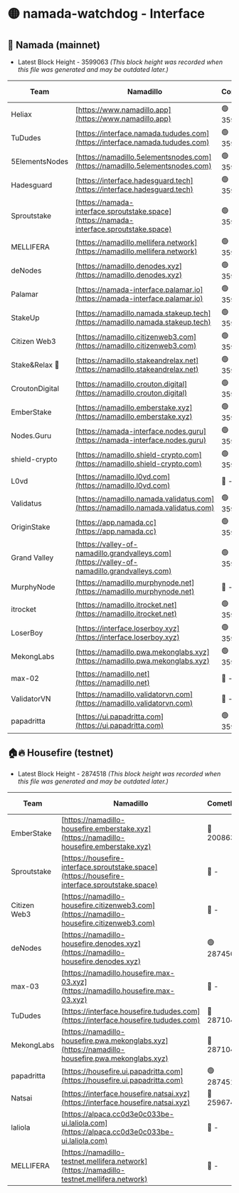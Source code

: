 # 🟡 namada-watchdog - Interface

## 🚀 Namada (mainnet)
- Latest Block Height - 3599063 *(This block height was recorded when this file was generated and may be outdated later.)*

| Team | Namadillo | CometBFT | Indexer | MASP Indexer |
|-|-|-|-|-|
| Heliax | [https://www.namadillo.app](https://www.namadillo.app) | 🟢 3599041 | 🟢 3599041 | 🟢 3599040 |
| TuDudes | [https://interface.namada.tududes.com](https://interface.namada.tududes.com) | 🟢 3599041 | 🟢 3599041 | 🟢 3599041 |
| 5ElementsNodes | [https://namadillo.5elementsnodes.com](https://namadillo.5elementsnodes.com) | 🟢 3599042 | 🟢 3599041 | 🟢 3599042 |
| Hadesguard | [https://interface.hadesguard.tech](https://interface.hadesguard.tech) | 🟢 3599042 | 🟢 3599042 | 🟢 3599042 |
| Sproutstake | [https://namada-interface.sproutstake.space](https://namada-interface.sproutstake.space) | 🟢 3599043 | 🟢 3599043 | 🟢 3599043 |
| MELLIFERA | [https://namadillo.mellifera.network](https://namadillo.mellifera.network) | 🟢 3599044 | 🟢 3599044 | 🟢 3599044 |
| deNodes | [https://namadillo.denodes.xyz](https://namadillo.denodes.xyz) | 🟢 3599045 | 🟢 3599045 | 🟢 3599045 |
| Palamar | [https://namada-interface.palamar.io](https://namada-interface.palamar.io) | 🟢 3599046 | 🟢 3599046 | 🟢 3599046 |
| StakeUp | [https://namadillo.namada.stakeup.tech](https://namadillo.namada.stakeup.tech) | 🟢 3599046 | 🟢 3599046 | 🟢 3599046 |
| Citizen Web3 | [https://namadillo.citizenweb3.com](https://namadillo.citizenweb3.com) | 🟢 3599047 | 🟢 3599047 | 🟢 3599047 |
| Stake&Relax 🦥 | [https://namadillo.stakeandrelax.net](https://namadillo.stakeandrelax.net) | 🟢 3599048 | 🟢 3599048 | 🟢 3599048 |
| CroutonDigital | [https://namadillo.crouton.digital](https://namadillo.crouton.digital) | 🟢 3599049 | 🟢 3599049 | 🟢 3599049 |
| EmberStake | [https://namadillo.emberstake.xyz](https://namadillo.emberstake.xyz) | 🟢 3599049 | 🟢 3599049 | 🟢 3599049 |
| Nodes.Guru | [https://namada-interface.nodes.guru](https://namada-interface.nodes.guru) | 🟢 3599050 | 🟢 3599049 | 🟢 3599049 |
| shield-crypto | [https://namadillo.shield-crypto.com](https://namadillo.shield-crypto.com) | 🟢 3599050 | 🟢 3599050 | 🟢 3599050 |
| L0vd | [https://namadillo.l0vd.com](https://namadillo.l0vd.com) | 🔴 - | 🔴 - | 🔴 - |
| Validatus | [https://namadillo.namada.validatus.com](https://namadillo.namada.validatus.com) | 🟢 3599053 | 🟢 3599053 | 🟢 3599053 |
| OriginStake | [https://app.namada.cc](https://app.namada.cc) | 🟢 3599054 | 🟢 3599054 | 🟢 3599054 |
| Grand Valley | [https://valley-of-namadillo.grandvalleys.com](https://valley-of-namadillo.grandvalleys.com) | 🟢 3599055 | 🟢 3599055 | 🟢 3599055 |
| MurphyNode | [https://namadillo.murphynode.net](https://namadillo.murphynode.net) | 🔴 - | 🔴 - | 🔴 - |
| itrocket | [https://namadillo.itrocket.net](https://namadillo.itrocket.net) | 🟢 3599057 | 🟢 3599057 | 🟢 3599057 |
| LoserBoy | [https://interface.loserboy.xyz](https://interface.loserboy.xyz) | 🟢 3599058 | 🟢 3599058 | 🟢 3599058 |
| MekongLabs | [https://namadillo.pwa.mekonglabs.xyz](https://namadillo.pwa.mekonglabs.xyz) | 🟢 3599059 | 🟢 3599059 | 🟢 3599059 |
| max-02 | [https://namadillo.net](https://namadillo.net) | 🔴 - | 🔴 - | 🔴 - |
| ValidatorVN | [https://namadillo.validatorvn.com](https://namadillo.validatorvn.com) | 🔴 - | 🔴 - | 🔴 - |
| papadritta | [https://ui.papadritta.com](https://ui.papadritta.com) | 🟢 3599063 | 🟢 3599063 | 🟢 3599063 |

## 🏠🔥 Housefire (testnet)
- Latest Block Height - 2874518 *(This block height was recorded when this file was generated and may be outdated later.)*

| Team | Namadillo | CometBFT | Indexer | MASP Indexer |
|-|-|-|-|-|
| EmberStake | [https://namadillo-housefire.emberstake.xyz](https://namadillo-housefire.emberstake.xyz) | 🔴 2008636 | 🔴 - | 🔴 - |
| Sproutstake | [https://housefire-interface.sproutstake.space](https://housefire-interface.sproutstake.space) | 🔴 - | 🔴 - | 🔴 - |
| Citizen Web3 | [https://namadillo-housefire.citizenweb3.com](https://namadillo-housefire.citizenweb3.com) | 🔴 - | 🔴 - | 🔴 - |
| deNodes | [https://namadillo-housefire.denodes.xyz](https://namadillo-housefire.denodes.xyz) | 🟢 2874508 | 🟢 2874508 | 🟢 2874508 |
| max-03 | [https://namadillo.housefire.max-03.xyz](https://namadillo.housefire.max-03.xyz) | 🔴 - | 🔴 - | 🔴 - |
| TuDudes | [https://interface.housefire.tududes.com](https://interface.housefire.tududes.com) | 🔴 2871048 | 🔴 2871048 | 🔴 2871048 |
| MekongLabs | [https://namadillo-housefire.pwa.mekonglabs.xyz](https://namadillo-housefire.pwa.mekonglabs.xyz) | 🔴 2871048 | 🔴 2871048 | 🔴 2871048 |
| papadritta | [https://housefire.ui.papadritta.com](https://housefire.ui.papadritta.com) | 🟢 2874518 | 🟢 2874518 | 🟢 2874518 |
| Natsai | [https://interface.housefire.natsai.xyz](https://interface.housefire.natsai.xyz) | 🔴 2596741 | 🔴 2596741 | 🔴 2596741 |
| laliola | [https://alpaca.cc0d3e0c033be-ui.laliola.com](https://alpaca.cc0d3e0c033be-ui.laliola.com) | 🔴 - | 🔴 - | 🔴 - |
| MELLIFERA | [https://namadillo-testnet.mellifera.network](https://namadillo-testnet.mellifera.network) | 🔴 - | 🔴 2778001 | 🔴 2607259 |

